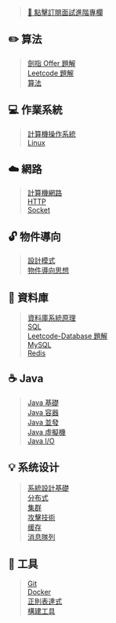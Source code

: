 
> [🍉 點擊訂閱面試進階專欄](https://xiaozhuanlan.com/CyC2018)

##  ✏️ 算法

> [劍指 Offer 題解](notes/剑指%20offer%20题解.md) </br>
> [Leetcode 題解](notes/Leetcode%20题解) </br>
> [算法](notes/算法.md)

## 💻 作業系統

> [計算機操作系統](notes/计算机操作系统.md) </br>
> [Linux](notes/Linux.md)

## ☁️ 網路

> [計算機網路](notes/计算机网络.md) </br>
> [HTTP](notes/HTTP.md) </br>
> [Socket](notes/Socket.md)

## 🔓 物件導向

> [設計模式](notes/设计模式.md) </br>
> [物件導向思想](notes/面向对象思想.md)

## 💾 資料庫

> [資料庫系統原理](notes/数据库系统原理.md) </br>
> [SQL](notes/SQL.md) </br>
> [Leetcode-Database 題解](notes/Leetcode-Database%20题解.md) </br>
> [MySQL](notes/MySQL.md) </br>
> [Redis](notes/Redis.md)

## ☕️ Java

> [Java 基礎](notes/Java%20基础.md) </br>
> [Java 容器](notes/Java%20容器.md) </br>
> [Java 並發](notes/Java%20并发.md) </br>
> [Java 虛擬機](notes/Java%20虚拟机.md) </br>
> [Java I/O](notes/Java%20IO.md)

## 💡 系统设计

> [系統設計基礎](notes/系统设计基础.md) </br>
> [分布式](notes/分布式.md) </br>
> [集群](notes/集群.md) </br>
> [攻擊技術](notes/攻击技术.md) </br>
> [缓存](notes/缓存.md) </br>
> [消息隊列](notes/消息队列.md)

## 🔧 工具

> [Git](notes/Git.md) </br>
> [Docker](notes/Docker.md) </br>
> [正則表達式](notes/正则表达式.md) </br>
> [構建工具](notes/构建工具.md)
